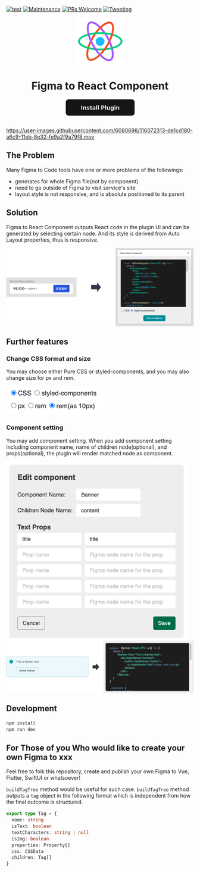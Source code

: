 [![test](https://github.com/kazuyaseki/figma-to-react/actions/workflows/ci.yml/badge.svg)](https://github.com/kazuyaseki/figma-to-react/actions/workflows/ci.yml)
[![Maintenance](https://img.shields.io/badge/Maintained%3F-yes-green.svg)](https://github.com/kazuyaseki/figma-to-react/graphs/commit-activity)
[![PRs Welcome](https://img.shields.io/badge/PRs-welcome-brightgreen.svg?style=flat-square)](https://github.com/kazuyaseki/figma-to-react/pulls)
[![Tweeting](https://img.shields.io/twitter/url/http/shields.io.svg?style=social)](https://twitter.com/intent/tweet?text=Figma%20to%20React%20is%20awesome%20https://github.com/kazuyaseki/figma-to-react/)

<p align="center"><img src="publish/icon.png" align="center" alt="Figma to React logo" width="128" height="128"></p>
  
<h1 align="center">Figma to React Component</h1>

<div align="center">
<a href="https://www.figma.com/community/plugin/959795830541939498/Figma-to-React-Component" align="center"><img src="publish/install_button.png" align="center" alt="Install Plugin"></a>
</div>

<br />

https://user-images.githubusercontent.com/6080698/116072313-de1cd180-a6c9-11eb-8e32-fe9a2f9a79f8.mov

## The Problem

Many Figma to Code tools have one or more problems of the followings:

- generates for whole Figma file(not by component)
- need to go outside of Figma to visit service's site
- layout style is not responsive, and is absolute positioned to its parent

## Solution

Figma to React Component outputs React code in the plugin UI and can be generated by selecting certain node.
And its style is derived from Auto Layout properties, thus is responsive.

<img src="publish/readme_demo.png" align="center" alt="How the plugin works" />

## Further features

### Change CSS format and size

You may choose either Pure CSS or styled-components, and you may also change size for px and rem.

<img src="publish/format_setting.png" align="center" alt="change format" />

### Component setting

You may add component setting.
When you add component setting including component name, name of children node(optional), and props(optional), the plugin will render matched node as component.

<img src="publish/component_setting_1.png" align="center" alt="adding Banner component setting" />

<img src="publish/component_setting_2.png" align="center" alt="Plugin generates Banner as component" />

## Development

```sh
npm install
npm run dev
```

## For Those of you Who would like to create your own Figma to xxx

Feel free to folk this repository, create and publish your own Figma to Vue, Flutter, SwiftUI or whatsoever!

`buildTagTree` method would be useful for such case.
`buildTagTree` method outputs a `tag` object in the following format which is independent from how the final outcome is structured.

```ts
export type Tag = {
  name: string
  isText: boolean
  textCharacters: string | null
  isImg: boolean
  properties: Property[]
  css: CSSData
  children: Tag[]
}
```
